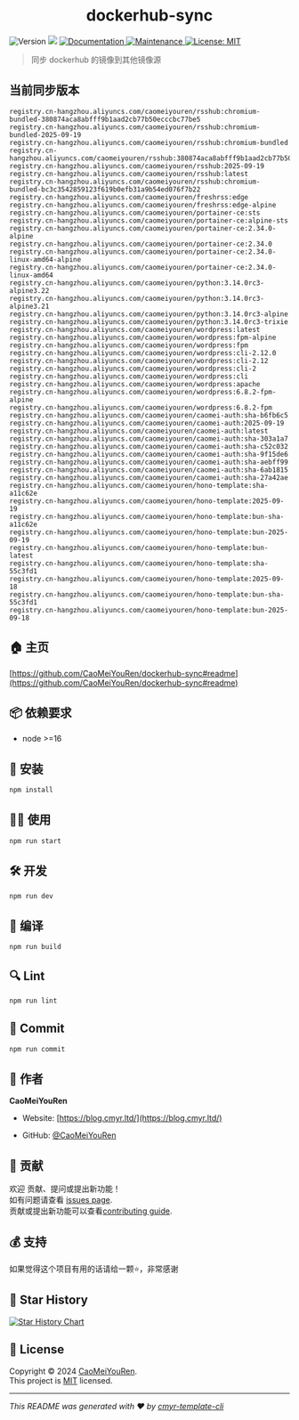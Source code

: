 <h1 align="center">dockerhub-sync </h1>
<p>
  <img alt="Version" src="https://img.shields.io/badge/version-0.1.0-blue.svg?cacheSeconds=2592000" />
  <img src="https://img.shields.io/badge/node-%3E%3D16-blue.svg" />
  <a href="https://github.com/CaoMeiYouRen/dockerhub-sync#readme" target="_blank">
    <img alt="Documentation" src="https://img.shields.io/badge/documentation-yes-brightgreen.svg" />
  </a>
  <a href="https://github.com/CaoMeiYouRen/dockerhub-sync/graphs/commit-activity" target="_blank">
    <img alt="Maintenance" src="https://img.shields.io/badge/Maintained%3F-yes-green.svg" />
  </a>
  <a href="https://github.com/CaoMeiYouRen/dockerhub-sync/blob/master/LICENSE" target="_blank">
    <img alt="License: MIT" src="https://img.shields.io/github/license/CaoMeiYouRen/dockerhub-sync?color=yellow" />
  </a>
</p>


> 同步 dockerhub 的镜像到其他镜像源

## 当前同步版本

<!-- DOCKER_START -->
```
registry.cn-hangzhou.aliyuncs.com/caomeiyouren/rsshub:chromium-bundled-380874aca8abfff9b1aad2cb77b50ecccbc77be5
registry.cn-hangzhou.aliyuncs.com/caomeiyouren/rsshub:chromium-bundled-2025-09-19
registry.cn-hangzhou.aliyuncs.com/caomeiyouren/rsshub:chromium-bundled
registry.cn-hangzhou.aliyuncs.com/caomeiyouren/rsshub:380874aca8abfff9b1aad2cb77b50ecccbc77be5
registry.cn-hangzhou.aliyuncs.com/caomeiyouren/rsshub:2025-09-19
registry.cn-hangzhou.aliyuncs.com/caomeiyouren/rsshub:latest
registry.cn-hangzhou.aliyuncs.com/caomeiyouren/rsshub:chromium-bundled-bc3c3542859123f619b0efb31a9b54ed076f7b22
registry.cn-hangzhou.aliyuncs.com/caomeiyouren/freshrss:edge
registry.cn-hangzhou.aliyuncs.com/caomeiyouren/freshrss:edge-alpine
registry.cn-hangzhou.aliyuncs.com/caomeiyouren/portainer-ce:sts
registry.cn-hangzhou.aliyuncs.com/caomeiyouren/portainer-ce:alpine-sts
registry.cn-hangzhou.aliyuncs.com/caomeiyouren/portainer-ce:2.34.0-alpine
registry.cn-hangzhou.aliyuncs.com/caomeiyouren/portainer-ce:2.34.0
registry.cn-hangzhou.aliyuncs.com/caomeiyouren/portainer-ce:2.34.0-linux-amd64-alpine
registry.cn-hangzhou.aliyuncs.com/caomeiyouren/portainer-ce:2.34.0-linux-amd64
registry.cn-hangzhou.aliyuncs.com/caomeiyouren/python:3.14.0rc3-alpine3.22
registry.cn-hangzhou.aliyuncs.com/caomeiyouren/python:3.14.0rc3-alpine3.21
registry.cn-hangzhou.aliyuncs.com/caomeiyouren/python:3.14.0rc3-alpine
registry.cn-hangzhou.aliyuncs.com/caomeiyouren/python:3.14.0rc3-trixie
registry.cn-hangzhou.aliyuncs.com/caomeiyouren/wordpress:latest
registry.cn-hangzhou.aliyuncs.com/caomeiyouren/wordpress:fpm-alpine
registry.cn-hangzhou.aliyuncs.com/caomeiyouren/wordpress:fpm
registry.cn-hangzhou.aliyuncs.com/caomeiyouren/wordpress:cli-2.12.0
registry.cn-hangzhou.aliyuncs.com/caomeiyouren/wordpress:cli-2.12
registry.cn-hangzhou.aliyuncs.com/caomeiyouren/wordpress:cli-2
registry.cn-hangzhou.aliyuncs.com/caomeiyouren/wordpress:cli
registry.cn-hangzhou.aliyuncs.com/caomeiyouren/wordpress:apache
registry.cn-hangzhou.aliyuncs.com/caomeiyouren/wordpress:6.8.2-fpm-alpine
registry.cn-hangzhou.aliyuncs.com/caomeiyouren/wordpress:6.8.2-fpm
registry.cn-hangzhou.aliyuncs.com/caomeiyouren/caomei-auth:sha-b6fb6c5
registry.cn-hangzhou.aliyuncs.com/caomeiyouren/caomei-auth:2025-09-19
registry.cn-hangzhou.aliyuncs.com/caomeiyouren/caomei-auth:latest
registry.cn-hangzhou.aliyuncs.com/caomeiyouren/caomei-auth:sha-303a1a7
registry.cn-hangzhou.aliyuncs.com/caomeiyouren/caomei-auth:sha-c52c032
registry.cn-hangzhou.aliyuncs.com/caomeiyouren/caomei-auth:sha-9f15de6
registry.cn-hangzhou.aliyuncs.com/caomeiyouren/caomei-auth:sha-aebff99
registry.cn-hangzhou.aliyuncs.com/caomeiyouren/caomei-auth:sha-6ab1815
registry.cn-hangzhou.aliyuncs.com/caomeiyouren/caomei-auth:sha-27a42ae
registry.cn-hangzhou.aliyuncs.com/caomeiyouren/hono-template:sha-a11c62e
registry.cn-hangzhou.aliyuncs.com/caomeiyouren/hono-template:2025-09-19
registry.cn-hangzhou.aliyuncs.com/caomeiyouren/hono-template:bun-sha-a11c62e
registry.cn-hangzhou.aliyuncs.com/caomeiyouren/hono-template:bun-2025-09-19
registry.cn-hangzhou.aliyuncs.com/caomeiyouren/hono-template:bun-latest
registry.cn-hangzhou.aliyuncs.com/caomeiyouren/hono-template:sha-55c3fd1
registry.cn-hangzhou.aliyuncs.com/caomeiyouren/hono-template:2025-09-18
registry.cn-hangzhou.aliyuncs.com/caomeiyouren/hono-template:bun-sha-55c3fd1
registry.cn-hangzhou.aliyuncs.com/caomeiyouren/hono-template:bun-2025-09-18
```
<!-- DOCKER_END -->

## 🏠 主页

[https://github.com/CaoMeiYouRen/dockerhub-sync#readme](https://github.com/CaoMeiYouRen/dockerhub-sync#readme)


## 📦 依赖要求


- node >=16

## 🚀 安装

```sh
npm install
```

## 👨‍💻 使用

```sh
npm run start
```

## 🛠️ 开发

```sh
npm run dev
```

## 🔧 编译

```sh
npm run build
```

## 🔍 Lint

```sh
npm run lint
```

## 💾 Commit

```sh
npm run commit
```


## 👤 作者


**CaoMeiYouRen**

* Website: [https://blog.cmyr.ltd/](https://blog.cmyr.ltd/)

* GitHub: [@CaoMeiYouRen](https://github.com/CaoMeiYouRen)


## 🤝 贡献

欢迎 贡献、提问或提出新功能！<br />如有问题请查看 [issues page](https://github.com/CaoMeiYouRen/dockerhub-sync/issues). <br/>贡献或提出新功能可以查看[contributing guide](https://github.com/CaoMeiYouRen/dockerhub-sync/blob/master/CONTRIBUTING.md).

## 💰 支持

如果觉得这个项目有用的话请给一颗⭐️，非常感谢

## 🌟 Star History

[![Star History Chart](https://api.star-history.com/svg?repos=CaoMeiYouRen/dockerhub-sync&type=Date)](https://star-history.com/#CaoMeiYouRen/dockerhub-sync&Date)

## 📝 License

Copyright © 2024 [CaoMeiYouRen](https://github.com/CaoMeiYouRen).<br />
This project is [MIT](https://github.com/CaoMeiYouRen/dockerhub-sync/blob/master/LICENSE) licensed.

***
_This README was generated with ❤️ by [cmyr-template-cli](https://github.com/CaoMeiYouRen/cmyr-template-cli)_
